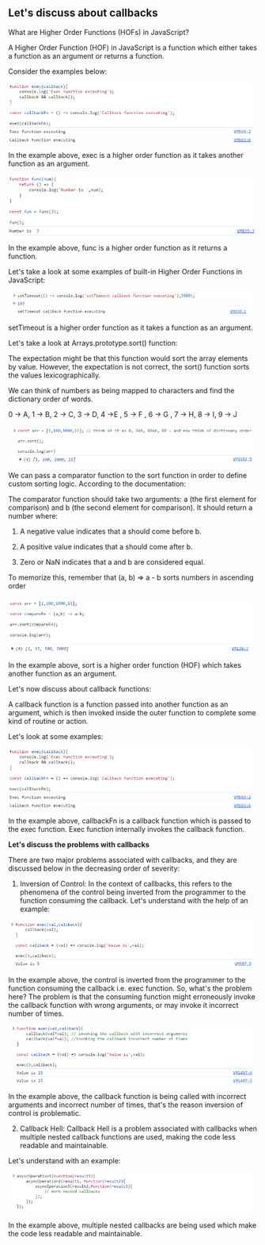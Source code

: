 ## Let's discuss about callbacks

What are Higher Order Functions (HOFs) in JavaScript? 

A Higher Order Function (HOF) in JavaScript is a function which either takes a function as an argument or returns a function.

Consider the examples below:

![HOF-example](./assets/HOF-example.png)

In the example above, exec is a higher order function as it takes another function as an argument.

![HOF-second-example](./assets/HOF-second-example.png)

In the example above, func is a higher order function as it returns a function.

Let's take a look at some examples of built-in Higher Order Functions in JavaScript:

![setTimeout-HOF](./assets/setTimeout-HOF.png)

setTimeout is a higher order function as it takes a function as an argument.

Let's take a look at Arrays.prototype.sort() function:

The expectation might be that this function would sort the array elements by value. However, the expectation is not correct, the sort() function sorts the values lexicographically. 

We can think of numbers as being mapped to characters and find the dictionary order of words.

0 -> A, 1 -> B, 2 -> C, 3 -> D, 4 ->E , 5 -> F , 6 -> G , 7 -> H, 8 -> I, 9 -> J

![sort-Lexicographical-sorting](./assets/sort-Lexicographical-sorting.png)

We can pass a comparator function to the sort function in order to define custom sorting logic. According to the documentation:

The comparator function should take two arguments: a (the first element for comparison) and b (the second element for comparison). It should return a number where:

1. A negative value indicates that a should come before b.

2. A positive value indicates that a should come after b.

3. Zero or NaN indicates that a and b are considered equal.

To memorize this, remember that (a, b) => a - b sorts numbers in ascending order

![sort-HOF](./assets/sort-HOF.png)

In the example above, sort is a higher order function (HOF) which takes another function as an argument.

Let's now discuss about callback functions:

A callback function is a function passed into another function as an argument, which is then invoked inside the outer function to complete some kind of routine or action.

Let's look at some examples:

![Callback-function-example](./assets/HOF-example.png)

In the example above, callbackFn is a callback function which is passed to the exec function. Exec function internally invokes the callback function.

**Let's discuss the problems with callbacks**

There are two major problems associated with callbacks, and they are discussed below in the decreasing order of severity:

1. Inversion of Control: In the context of callbacks, this refers to the phenomena of the control being inverted from the programmer to the function consuming the callback. Let's understand with the help of an example:

![Callback-Inversion-of-Control](./assets/callback-Inversion-of-Control.png)

In the example above, the control is inverted from the programmer to the function consuming the callback i.e. exec function. So, what's the problem here? The problem is that the consuming function might erroneously invoke the callback function with wrong arguments, or may invoke it incorrect number of times.

![Inversion-of-Control-Problem](./assets/Inversion-of-Control-Problem.png)

In the example above, the callback function is being called with incorrect arguments and incorrect number of times, that's the reason inversion of control is problematic.

2. Callback Hell: Callback Hell is a problem associated with callbacks when multiple nested callback functions are used, making the code less readable and maintainable.

Let's understand with an example:

![Callback-Hell](./assets/Callback-Hell.png)

In the example above, multiple nested callbacks are being used which make the code less readable and maintainable.